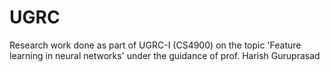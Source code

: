 # UGRC
Research work done as part of UGRC-I (CS4900) on the topic 'Feature learning in neural networks' under the guidance of prof. Harish Guruprasad

